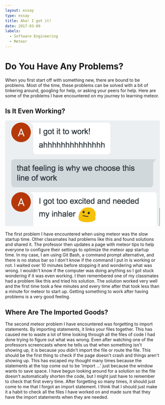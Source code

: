 ```yaml
---
layout: essay
type: essay
title: Aha! I got it!
date: 2017-03-09
labels:
  - Software Engineering
  - Meteor
---
```


# Do You Have Any Problems?

When you first start off with something new, there are bound to be problems. Most of the time, these problems can be solved with a bit of tinkering around, googling for help, or asking your peers for help. Here are some of the problems I have encountered on my journey to learning meteor.

## Is It Even Working?

<img class="ui medium right rounded floated image" src="../images/meteor-gotchas-working.png">

The first problem I have encountered when using meteor was the slow startup time. Other classmates had problems like this and found solutions and shared it. The professor then updates a page with meteor tips to help everyone to configure their settings to optimize the meteor app startup time. In my case, I am using Git Bash, a command prompt alternative, and there is no status bar so I don't know if the command I put in is working or not. I waited over 10 minutes before stopping it and wondering what was wrong. I wouldn't know if the computer was doing anything so I got stuck wondering if it was even working. I then remembered one of my classmates had a problem like this and tried his solution. The solution worked very well and the first time took a few minutes and every time after that took less than a minute for meteor to start up. Getting something to work after having problems is a very good feeling.

## Where Are The Imported Goods?

The second meteor problem I have encountered was forgetting to import statements. By importing statements, it links your files together. This has caused me to waste a lot of time looking through all the files of code I had done trying to figure out what was wrong. Even after watching one of the professors screencasts where he tells us that when something isn't showing up, it is because you didn't import the file or route the file. This should be the first thing to check if the page doesn't crash and things aren't showing up. This has escaped my thought many times because the statements at the top come out to be 'import ...' just because the window wants to save space. I have begun looking around for a solution so the file doesn't automatically shorten the code, but I might just have to remember to check that first every time. After forgetting so many times, it should just come to me that I forgot an import statement. I think that I should just make it a habit to check all the files I have worked on and made sure that they have the import statements when they are needed.

